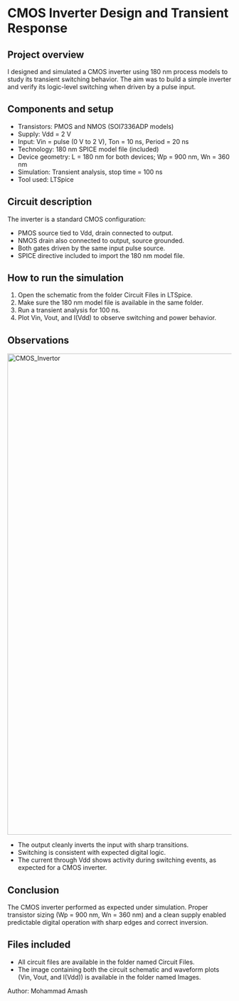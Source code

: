 # CMOS Inverter Design and Transient Response

## Project overview
I designed and simulated a CMOS inverter using 180 nm process models to study its transient switching behavior. The aim was to build a simple inverter and verify its logic-level switching when driven by a pulse input.

## Components and setup
- Transistors: PMOS and NMOS (SOI7336ADP models)
- Supply: Vdd = 2 V
- Input: Vin = pulse (0 V to 2 V), Ton = 10 ns, Period = 20 ns
- Technology: 180 nm SPICE model file (included)
- Device geometry: L = 180 nm for both devices; Wp = 900 nm, Wn = 360 nm
- Simulation: Transient analysis, stop time = 100 ns
- Tool used: LTSpice

## Circuit description
The inverter is a standard CMOS configuration:
- PMOS source tied to Vdd, drain connected to output.
- NMOS drain also connected to output, source grounded.
- Both gates driven by the same input pulse source.
- SPICE directive included to import the 180 nm model file.

## How to run the simulation
1. Open the schematic from the folder Circuit Files in LTSpice.
2. Make sure the 180 nm model file is available in the same folder.
3. Run a transient analysis for 100 ns.
4. Plot Vin, Vout, and I(Vdd) to observe switching and power behavior.

## Observations
<img width="1920" height="1080" alt="CMOS_Invertor" src="https://github.com/user-attachments/assets/bc427e02-66ab-4690-aa12-d3587d00fa8f" />

- The output cleanly inverts the input with sharp transitions.
- Switching is consistent with expected digital logic.
- The current through Vdd shows activity during switching events, as expected for a CMOS inverter.

## Conclusion
The CMOS inverter performed as expected under simulation. Proper transistor sizing (Wp = 900 nm, Wn = 360 nm) and a clean supply enabled predictable digital operation with sharp edges and correct inversion.

## Files included
- All circuit files are available in the folder named Circuit Files.  
- The image containing both the circuit schematic and waveform plots (Vin, Vout, and I(Vdd)) is available in the folder named Images.

Author: Mohammad Amash

